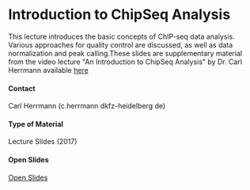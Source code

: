 # Introduction to ChipSeq Analysis
This lecture introduces the basic concepts of ChIP-seq data analysis. Various approaches for quality control are discussed, as well as data normalization and peak calling.These slides are supplementary material from the video lecture "An Introduction to ChipSeq Analysis" by Dr. Carl Herrmann available [here](online-material/105-an-introduction-to-chip-seq-analysis)

#### Contact
Carl Herrmann (c.herrmann <at> dkfz-heidelberg <dot> de)

#### Type of Material
Lecture Slides (2017)

#### Open Slides
[Open Slides](images/Online_Training/Herrmann_ChipSeq_2017.pdf)

